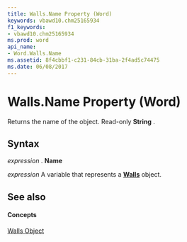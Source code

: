 ```yaml
---
title: Walls.Name Property (Word)
keywords: vbawd10.chm25165934
f1_keywords:
- vbawd10.chm25165934
ms.prod: word
api_name:
- Word.Walls.Name
ms.assetid: 8f4cbbf1-c231-84cb-31ba-2f4ad5c74475
ms.date: 06/08/2017
---
```



# Walls.Name Property (Word)

Returns the name of the object. Read-only  **String** .


## Syntax

 _expression_ . **Name**

 _expression_ A variable that represents a **[Walls](Word.Walls.md)** object.


## See also


#### Concepts


[Walls Object](Word.Walls.md)

